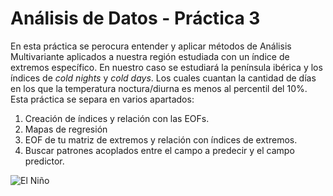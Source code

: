 # Análisis de Datos - Práctica 3

En esta práctica se perocura entender y aplicar métodos de Análisis Multivariante aplicados a nuestra región estudiada con un índice de extremos específico. En nuestro caso se estudiará la península ibérica y los índices de *cold nights* y *cold days*. Los cuales cuantan la cantidad de días en los que la temperatura noctura/diurna es menos al percentil del 10%. Esta práctica se separa en varios apartados:

1. Creación de índices y relación con las EOFs.
2. Mapas de regresión
3. EOF de tu matriz de extremos y relación con índices de extremos.
4. Buscar patrones acoplados entre el campo a predecir y el campo predictor.

![El Niño](https://www.google.com/search?q=eof+el+ni%C3%B1o&rlz=1C1GCEA_enES1032ES1032&source=lnms&tbm=isch&sa=X&ved=2ahUKEwiKwvvk1Pb7AhVHU6QEHZ_MDA4Q_AUoAnoECAIQBA&biw=638&bih=671&dpr=1.5#imgrc=Q17kz4y0iCeiAM)
